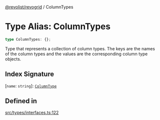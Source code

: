 [@revolist/revogrid](README.md) / ColumnTypes

# Type Alias: ColumnTypes

```ts
type ColumnTypes: {};
```

Type that represents a collection of column types.
The keys are the names of the column types and the values are the corresponding column type objects.

## Index Signature

 \[`name`: `string`\]: [`ColumnType`](Interface.ColumnType.md)

## Defined in

[src/types/interfaces.ts:122](https://github.com/revolist/revogrid/blob/08de4537b2052abd86ff4eb5461780401e3c4fcb/src/types/interfaces.ts#L122)
